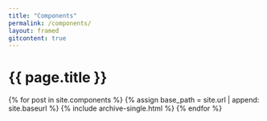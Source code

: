 ```yaml
---
title: "Components"
permalink: /components/
layout: framed
gitcontent: true
---
```


# {{ page.title }}

{% for post in site.components %}
  {% assign base_path = site.url | append: site.baseurl %}
  {% include archive-single.html %}
{% endfor %}